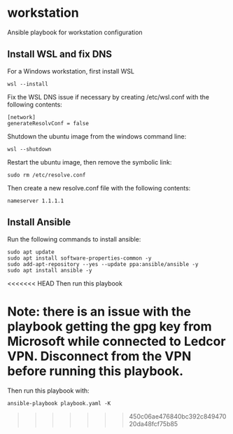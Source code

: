 # workstation
Ansible playbook for workstation configuration

## Install WSL and fix DNS
For a Windows workstation, first install WSL

```
wsl --install
```

Fix the WSL DNS issue if necessary by creating /etc/wsl.conf with the following contents:

```
[network]
generateResolvConf = false
```

Shutdown the ubuntu image from the windows command line:

```
wsl --shutdown
```

Restart the ubuntu image, then remove the symbolic link:
```
sudo rm /etc/resolve.conf
```

Then create a new resolve.conf file with the following contents:
```
nameserver 1.1.1.1
```

## Install Ansible
Run the following commands to install ansible:

```
sudo apt update
sudo apt install software-properties-common -y
sudo add-apt-repository --yes --update ppa:ansible/ansible -y
sudo apt install ansible -y
```

<<<<<<< HEAD
Then run this playbook

Note: there is an issue with the playbook getting the gpg key from Microsoft while connected to Ledcor VPN.  Disconnect from the VPN before running this playbook.
=======
Then run this playbook with:

```
ansible-playbook playbook.yaml -K
```
>>>>>>> 450c06ae476840bc392c84947020da48fcf75b85
